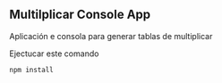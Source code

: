 ## Multilplicar Console App

Aplicación e consola para generar tablas de multiplicar

Ejectucar este comando

````
npm install

``````

